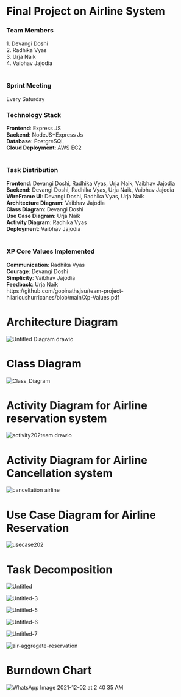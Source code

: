 <h1>Final Project on Airline System</h1>

<h3>Team Members</h3>
1. Devangi Doshi</br>
2. Radhika Vyas</br>
3. Urja Naik</br>
4. Vaibhav Jajodia</br>
<br>
<h3>Sprint Meeting</h3>
Every Saturday
<br>
<h3>Technology Stack</h3>
<b>Frontend</b>: Express JS</br>
<b>Backend</b>: NodeJS+Express Js</br>
<b>Database</b>: PostgreSQL</br>
<b>Cloud Deployment</b>: AWS EC2</br>
</br>
<h3>Task Distribution</h3>
<b>Frontend</b>: Devangi Doshi, Radhika Vyas, Urja Naik, Vaibhav Jajodia </br>
<b>Backend</b>: Devangi Doshi, Radhika Vyas, Urja Naik, Vaibhav Jajodia </br>
<b>WireFrame UI</b>: Devangi Doshi, Radhika Vyas, Urja Naik </br>
<b>Architecture Diagram</b>: Vaibhav Jajodia </br>
<b>Class Diagram</b>: Devangi Doshi </br>
<b>Use Case Diagram</b>: Urja Naik </br>
<b>Activity Diagram</b>: Radhika Vyas </br>
<b>Deployment</b>: Vaibhav Jajodia </br>
</br>
<h3> XP Core Values Implemented </h3>
<b>Communication</b>: Radhika Vyas </br>
<b>Courage</b>: Devangi Doshi </br>
<b>Simplicity</b>: Vaibhav Jajodia </br>
<b>Feedback</b>: Urja Naik </br>
https://github.com/gopinathsjsu/team-project-hilarioushurricanes/blob/main/Xp-Values.pdf
</br>

# Architecture Diagram

![Untitled Diagram drawio](https://user-images.githubusercontent.com/35898042/144365587-9d114f98-68cd-4543-a217-0edcc8d1be0b.png)


# Class Diagram

![Class_Diagram](https://user-images.githubusercontent.com/25964023/144201137-04c27c09-59e1-4b3c-bdf3-23ed3b3f97e3.png)

# Activity Diagram for Airline reservation system

![activity202team drawio](https://user-images.githubusercontent.com/78173506/144187981-372f9f25-9645-46e4-b765-a54a16eca6e4.png)

# Activity Diagram for Airline Cancellation system

![cancellation airline](https://user-images.githubusercontent.com/78173506/144189531-e45a7770-4185-47fa-8914-0c341a7bea4e.png)

# Use Case Diagram for Airline Reservation

![usecase202](https://user-images.githubusercontent.com/78173506/144195896-ffdfbc25-847c-48e8-bd3e-b708dc487afd.png)

# Task Decomposition

![Untitled](https://user-images.githubusercontent.com/78173506/144405491-93df00d8-1ee9-46de-917b-147c95dbc09a.png)

![Untitled-3](https://user-images.githubusercontent.com/78173506/144405248-b14ffc6b-a332-463a-b31e-6b8d94a96350.png)

![Untitled-5](https://user-images.githubusercontent.com/78173506/144405762-30e0faee-a9ec-42f1-aaf7-efc8e039cbdf.png)

![Untitled-6](https://user-images.githubusercontent.com/78173506/144405299-4ef47dae-85f0-46cb-9e93-17c0dcd7f943.png)

![Untitled-7](https://user-images.githubusercontent.com/78173506/144405344-1d5d5ea6-a81f-4767-9963-0dea2507b239.png)

![air-aggregate-reservation](https://user-images.githubusercontent.com/78173506/144405362-b2747774-525c-42ce-95af-8c703b3734db.jpg)


# Burndown Chart

![WhatsApp Image 2021-12-02 at 2 40 35 AM](https://user-images.githubusercontent.com/35898042/144473359-d1b6a9c0-0848-4d3e-876a-93ef4b78480f.jpeg)

